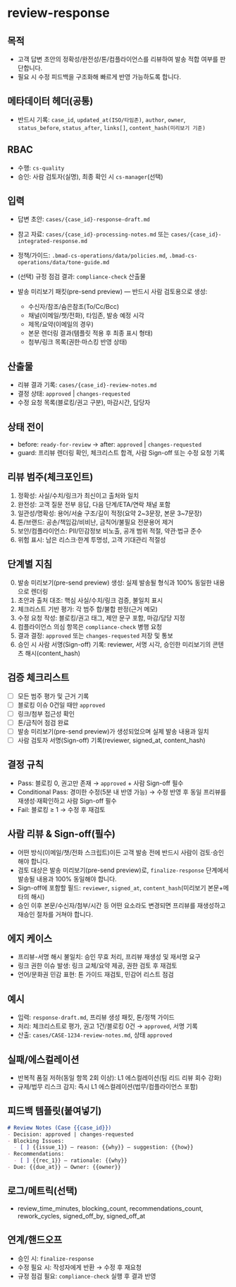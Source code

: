 # review-response

## 목적
- 고객 답변 초안의 정확성/완전성/톤/컴플라이언스를 리뷰하여 발송 적합 여부를 판단합니다.
- 필요 시 수정 피드백을 구조화해 빠르게 반영 가능하도록 합니다.

## 메타데이터 헤더(공통)
- 반드시 기록: `case_id`, `updated_at(ISO/타임존)`, `author`, `owner`, `status_before`, `status_after`, `links[]`, `content_hash(미리보기 기준)`

## RBAC
- 수행: `cs-quality`
- 승인: 사람 검토자(실명), 최종 확인 시 `cs-manager`(선택)

## 입력
- 답변 초안: `cases/{case_id}-response-draft.md`
- 참고 자료: `cases/{case_id}-processing-notes.md` 또는 `cases/{case_id}-integrated-response.md`
- 정책/가이드: `.bmad-cs-operations/data/policies.md`, `.bmad-cs-operations/data/tone-guide.md`
- (선택) 규정 점검 결과: `compliance-check` 산출물

 - 발송 미리보기 패킷(pre-send preview) — 반드시 사람 검토용으로 생성:
   - 수신자/참조/숨은참조(To/Cc/Bcc)
   - 채널(이메일/챗/전화), 타임존, 발송 예정 시각
   - 제목/요약(이메일의 경우)
   - 본문 렌더링 결과(템플릿 적용 후 최종 표시 형태)
   - 첨부/링크 목록(권한·마스킹 반영 상태)

## 산출물
- 리뷰 결과 기록: `cases/{case_id}-review-notes.md`
- 결정 상태: `approved` | `changes-requested`
- 수정 요청 목록(블로킹/권고 구분), 마감시간, 담당자

## 상태 전이
- before: `ready-for-review` → after: `approved` | `changes-requested`
- guard: 프리뷰 렌더링 확인, 체크리스트 합격, 사람 Sign-off 또는 수정 요청 기록

## 리뷰 범주(체크포인트)
1) 정확성: 사실/수치/링크가 최신이고 출처와 일치
2) 완전성: 고객 질문 전부 응답, 다음 단계/ETA/연락 채널 포함
3) 일관성/명확성: 용어/서술 구조/길이 적정(요약 2~3문장, 본문 3~7문장)
4) 톤/브랜드: 공손/책임감/비비난, 금칙어/불필요 전문용어 제거
5) 보안/컴플라이언스: PII/민감정보 비노출, 공개 범위 적절, 약관·법규 준수
6) 위험 표시: 남은 리스크·한계 투명성, 고객 기대관리 적절성

## 단계별 지침
0) 발송 미리보기(pre-send preview) 생성: 실제 발송될 형식과 100% 동일한 내용으로 렌더링
1) 초안과 출처 대조: 핵심 사실/수치/링크 검증, 불일치 표시
2) 체크리스트 기반 평가: 각 범주 합/불합 판정(근거 메모)
3) 수정 요청 작성: 블로킹/권고 태그, 제안 문구 포함, 마감/담당 지정
4) 컴플라이언스 의심 항목은 `compliance-check` 병행 요청
5) 결과 결정: `approved` 또는 `changes-requested` 저장 및 통보
6) 승인 시 사람 서명(Sign-off) 기록: reviewer, 서명 시각, 승인한 미리보기의 콘텐츠 해시(content_hash)

## 검증 체크리스트
- [ ] 모든 범주 평가 및 근거 기록
- [ ] 블로킹 이슈 0건일 때만 `approved`
- [ ] 링크/첨부 접근성 확인
- [ ] 톤/금칙어 점검 완료
 - [ ] 발송 미리보기(pre-send preview)가 생성되었으며 실제 발송 내용과 일치
 - [ ] 사람 검토자 서명(Sign-off) 기록(reviewer, signed_at, content_hash)

## 결정 규칙
- Pass: 블로킹 0, 권고만 존재 → `approved` + 사람 Sign-off 필수
- Conditional Pass: 경미한 수정(5분 내 반영 가능) → 수정 반영 후 동일 프리뷰를 재생성·재확인하고 사람 Sign-off 필수
- Fail: 블로킹 ≥ 1 → 수정 후 재검토

## 사람 리뷰 & Sign-off(필수)
- 어떤 방식(이메일/챗/전화 스크립트)이든 고객 발송 전에 반드시 사람이 검토·승인해야 합니다.
- 검토 대상은 발송 미리보기(pre-send preview)로, `finalize-response` 단계에서 발송될 내용과 100% 동일해야 합니다.
- Sign-off에 포함할 필드: `reviewer`, `signed_at`, `content_hash`(미리보기 본문+메타의 해시)
- 승인 이후 본문/수신자/첨부/시간 등 어떤 요소라도 변경되면 프리뷰를 재생성하고 재승인 절차를 거쳐야 합니다.

## 에지 케이스
- 프리뷰-서명 해시 불일치: 승인 무효 처리, 프리뷰 재생성 및 재서명 요구
- 링크 권한 이슈 발생: 링크 교체/요약 제공, 권한 검토 후 재검토
- 언어/문화권 민감 표현: 톤 가이드 재검토, 민감어 리스트 점검

## 예시
- 입력: `response-draft.md`, 프리뷰 생성 패킷, 톤/정책 가이드
- 처리: 체크리스트로 평가, 권고 1건/블로킹 0건 → `approved`, 서명 기록
- 산출: `cases/CASE-1234-review-notes.md`, 상태 `approved`

## 실패/에스컬레이션
- 반복적 품질 저하(동일 항목 2회 이상): L1 에스컬레이션(팀 리드 리뷰 회수 강화)
- 규제/법무 리스크 감지: 즉시 L1 에스컬레이션(법무/컴플라이언스 포함)

## 피드백 템플릿(붙여넣기)
```markdown
# Review Notes (Case {{case_id}})
- Decision: approved | changes-requested
- Blocking Issues:
  - [ ] {{issue_1}} — reason: {{why}} — suggestion: {{how}}
- Recommendations:
  - [ ] {{rec_1}} — rationale: {{why}}
- Due: {{due_at}} — Owner: {{owner}}
```

## 로그/메트릭(선택)
- review_time_minutes, blocking_count, recommendations_count, rework_cycles, signed_off_by, signed_off_at

## 연계/핸드오프
- 승인 시: `finalize-response`
- 수정 필요 시: 작성자에게 반환 → 수정 후 재요청
- 규정 점검 필요: `compliance-check` 실행 후 결과 반영
